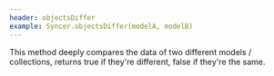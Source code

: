 ```yaml
---
header: objectsDiffer
example: Syncer.objectsDiffer(modelA, modelB)
---
```


This method deeply compares the data of two different models / collections, returns true if they're different, false if they're the same.

